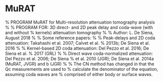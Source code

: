 # MuRAT
% PROGRAM MuRAT for Multi-resolution attenuation tomography analysis
%
% PROGRAM FOR: 3D direct- and 2D peak delay and coda-wave (with and without
% kernels) attenuation tomography
%
% Author:  L. De Siena, August 2018 
% 
% Some reference papers:
%
% Peak-delays and 2D coda attenuation: Takahashi et al. 2007; Calvet et al.
% 2013b; De Siena et al. 2016
%
% Kernel-based 2D coda attenuation: Del Pezzo et al. 2016; De Siena et al.
% 2017 (GRL)
%
% Direct wave coda-normalized attenuation: Del Pezzo et al. 2006; De Siena
% et al. 2010 (JGR); De Siena et al. 2014a (MuRAT, JVGR) and b (JGR)
% 
% The CN method has changed in that the Qc measurements are used to
% calculate the denominator of the equation, assuming coda waves are
% comprised of either body or surface waves.
